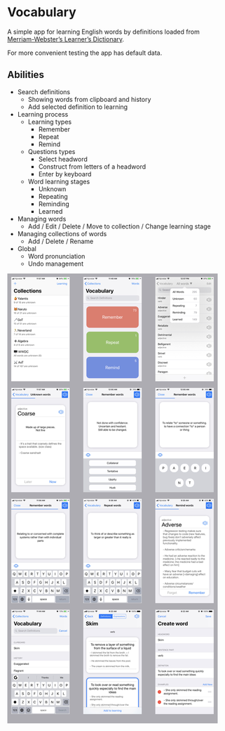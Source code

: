 # Vocabulary
A simple app for learning English words by definitions loaded from [Merriam-Webster’s Learner’s Dictionary](https://www.dictionaryapi.com/products/api-learners-dictionary).

For more convenient testing the app has default data. 

## Abilities

* Search definitions
	* Showing words from clipboard and history
	* Add selected definition to learning
* Learning process
	* Learning types
		* Remember
		* Repeat
		* Remind
	* Questions types
		* Select headword
		* Construct from letters of a headword
		* Enter by keyboard
	* Word learning stages
		* Unknown
		* Repeating
		* Reminding
		* Learned
* Managing words
	* Add / Edit / Delete / Move to collection / Change learning stage
* Managing collections of words
	* Add / Delete / Rename
* Global
	* Word pronunciation
	* Undo management

![](screenshots.jpeg)
